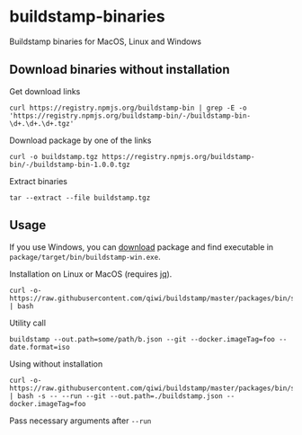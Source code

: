 # buildstamp-binaries
Buildstamp binaries for MacOS, Linux and Windows

## Download binaries without installation
Get download links
```shell script
curl https://registry.npmjs.org/buildstamp-bin | grep -E -o 'https://registry.npmjs.org/buildstamp-bin/-/buildstamp-bin-\d+.\d+.\d+.tgz'
```
Download package by one of the links
```shell script
curl -o buildstamp.tgz https://registry.npmjs.org/buildstamp-bin/-/buildstamp-bin-1.0.0.tgz
```
Extract binaries
```shell script
tar --extract --file buildstamp.tgz
```

## Usage
If you use Windows, you can [download](#download-binaries-without-installation) package and find executable in `package/target/bin/buildstamp-win.exe`.

Installation on Linux or MacOS (requires [jq](https://github.com/stedolan/jq)).
```shell script
curl -o- https://raw.githubusercontent.com/qiwi/buildstamp/master/packages/bin/scripts/sh/install.sh | bash
```
Utility call
```shell script
buildstamp --out.path=some/path/b.json --git --docker.imageTag=foo --date.format=iso
```
Using without installation
```shell script
curl -o- https://raw.githubusercontent.com/qiwi/buildstamp/master/packages/bin/scripts/sh/install.sh | bash -s -- --run --git --out.path=./buildstamp.json --docker.imageTag=foo
```
Pass necessary arguments after `--run`
